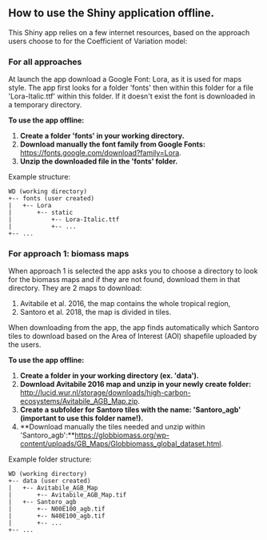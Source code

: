
## How to use the Shiny application offline.

This Shiny app relies on a few internet resources, based on the approach users choose 
to for the Coefficient of Variation model:

### For all approaches  

At launch the app download a Google Font: Lora, as it is used for maps style.
The app first looks for a folder 'fonts' then within this folder for a file 'Lora-Italic.ttf' within this folder. If it doesn't exist the font is downloaded in a temporary directory.

**To use the app offline:**

1. **Create a folder 'fonts' in your working directory.**
1. **Download manually the font family from Google Fonts:** https://fonts.google.com/download?family=Lora.
1. **Unzip the downloaded file in the 'fonts' folder.**

Example structure:

```
WD (working directory)  
+-- fonts (user created)  
|   +-- Lora  
|       +-- static  
|           +-- Lora-Italic.ttf  
|           +-- ...
+-- ...
```



### For approach 1: biomass maps

When approach 1 is selected the app asks you to choose a directory to look for the biomass maps and if they are not found, download them in that directory. They are 2 maps to download: 
1. Avitabile et al. 2016, the map contains the whole tropical region,
1. Santoro et al. 2018, the map is divided in tiles.

When downloading from the app, the app finds automatically which Santoro tiles to download based on the Area of Interest (AOI) shapefile uploaded by the users. 

**To use the app offline:**

1. **Create a folder in your working directory (ex. 'data').**
1. **Download Avitabile 2016 map and unzip in your newly create folder:** http://lucid.wur.nl/storage/downloads/high-carbon-ecosystems/Avitabile_AGB_Map.zip.
1. **Create a subfolder for Santoro tiles with the name: 'Santoro_agb' (important to use this folder name!).**
1. **Download manually the tiles needed and unzip within 'Santoro_agb':**https://globbiomass.org/wp-content/uploads/GB_Maps/Globbiomass_global_dataset.html.

Example folder structure:

```
WD (working directory)  
+-- data (user created)  
|   +-- Avitabile_AGB_Map  
|       +-- Avitabile_AGB_Map.tif
|   +-- Santoro_agb
|       +-- N00E100_agb.tif
|       +-- N40E100_agb.tif
|       +-- ...
+-- ...
```


